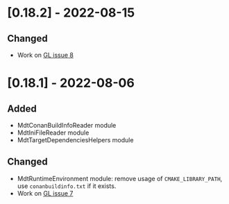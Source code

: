 
# [0.18.2] - 2022-08-15

## Changed

- Work on [GL issue 8](https://gitlab.com/scandyna/mdt-cmake-modules/-/issues/8)

# [0.18.1] - 2022-08-06

## Added

- MdtConanBuildInfoReader module
- MdtIniFileReader module
- MdtTargetDependenciesHelpers module

## Changed

- MdtRuntimeEnvironment module: remove usage of `CMAKE_LIBRARY_PATH`, use `conanbuildinfo.txt` if it exists.
- Work on [GL issue 7](https://gitlab.com/scandyna/mdt-cmake-modules/-/issues/7)
